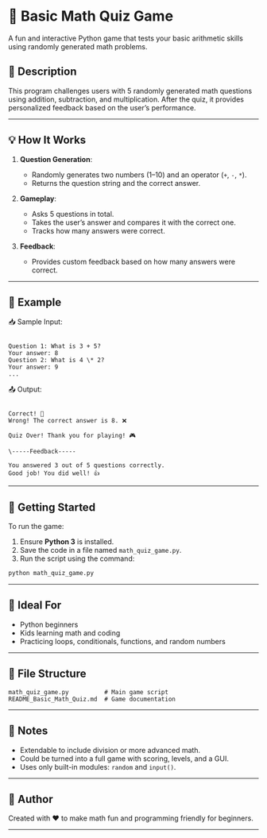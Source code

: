 # 🧮 Basic Math Quiz Game

A fun and interactive Python game that tests your basic arithmetic skills using randomly generated math problems.

## 📝 Description

This program challenges users with 5 randomly generated math questions using addition, subtraction, and multiplication. After the quiz, it provides personalized feedback based on the user’s performance.

---

## 💡 How It Works

1. **Question Generation**:
   - Randomly generates two numbers (1–10) and an operator (`+`, `-`, `*`).
   - Returns the question string and the correct answer.

2. **Gameplay**:
   - Asks 5 questions in total.
   - Takes the user’s answer and compares it with the correct one.
   - Tracks how many answers were correct.

3. **Feedback**:
   - Provides custom feedback based on how many answers were correct.

---

## 🧪 Example

📥 Sample Input:
```

Question 1: What is 3 + 5?
Your answer: 8
Question 2: What is 4 \* 2?
Your answer: 9
...

```

📤 Output:
```

Correct! 🎉
Wrong! The correct answer is 8. ❌

Quiz Over! Thank you for playing! 🎮

\-----Feedback-----

You answered 3 out of 5 questions correctly.
Good job! You did well! 👍

```

---

## 🚀 Getting Started

To run the game:

1. Ensure **Python 3** is installed.
2. Save the code in a file named `math_quiz_game.py`.
3. Run the script using the command:

```bash
python math_quiz_game.py
```

---

## 👶 Ideal For

* Python beginners
* Kids learning math and coding
* Practicing loops, conditionals, functions, and random numbers

---

## 📂 File Structure

```
math_quiz_game.py          # Main game script
README_Basic_Math_Quiz.md  # Game documentation
```

---

## 📌 Notes

* Extendable to include division or more advanced math.
* Could be turned into a full game with scoring, levels, and a GUI.
* Uses only built-in modules: `random` and `input()`.

---

## 📧 Author

Created with ❤️ to make math fun and programming friendly for beginners.

---
